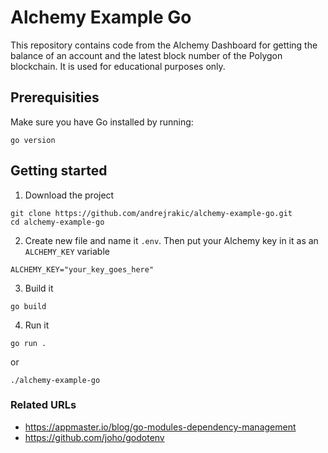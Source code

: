 # Alchemy Example Go

This repository contains code from the Alchemy Dashboard for getting the balance of an account and the latest block number of the Polygon blockchain. It is used for educational purposes only.

## Prerequisities

Make sure you have Go installed by running:

```
go version
```

## Getting started

1. Download the project

```
git clone https://github.com/andrejrakic/alchemy-example-go.git
cd alchemy-example-go
```

2. Create new file and name it `.env`. Then put your Alchemy key in it as an `ALCHEMY_KEY` variable

```
ALCHEMY_KEY="your_key_goes_here"
```

3. Build it

```
go build
```

4. Run it

```
go run .
```

or

```
./alchemy-example-go
```

### Related URLs

- https://appmaster.io/blog/go-modules-dependency-management
- https://github.com/joho/godotenv
